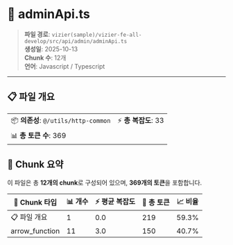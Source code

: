 # 📄 adminApi.ts

> **파일 경로**: `vizier(sample)/vizier-fe-all-develop/src/api/admin/adminApi.ts`  
> **생성일**: 2025-10-13  
> **Chunk 수**: 12개  
> **언어**: Javascript / Typescript
---


## 📋 파일 개요

| | |
|--|--|
| 📦 **의존성**: `@/utils/http-common` | ⚡ **총 복잡도**: 33 |
| 📊 **총 토큰 수**: 369 |  |






## 🧩 Chunk 요약

이 파일은 총 **12개의 chunk**로 구성되어 있으며, **369개의 토큰**을 포함합니다.

| 🧩 Chunk 타입 | 📊 개수 | ⚡ 평균 복잡도 | 📝 총 토큰 | 📈 비율 |
|---------------|--------|-------------|----------|--------|
| 📋 파일 개요 | 1 | 0.0 | 219 | 59.3% |
| arrow_function | 11 | 3.0 | 150 | 40.7% |

